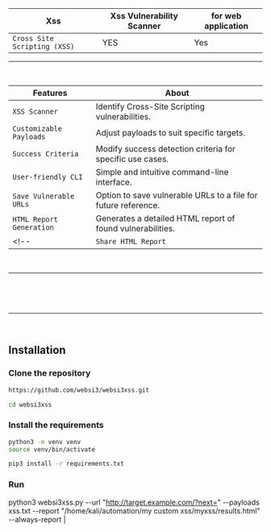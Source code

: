 
   
|Xss|Xss Vulnerability Scanner|for web application|
|----------------|--------------|-------------|
|`Cross Site Scripting (XSS)`| YES| Yes | 

</div>

<hr>


<br>


| Features                          | About                                                                       |
|-----------------------------------|-----------------------------------------------------------------------------|
| `XSS Scanner`                     | Identify Cross-Site Scripting vulnerabilities.                              |
| `Customizable Payloads`           | Adjust payloads to suit specific targets.                                   |
| `Success Criteria`                | Modify success detection criteria for specific use cases.                   |
| `User-friendly CLI`               | Simple and intuitive command-line interface.                                |
| `Save Vulnerable URLs`            | Option to save vulnerable URLs to a file for future reference.              |
| `HTML Report Generation`          | Generates a detailed HTML report of found vulnerabilities.                  |
<!-- | `Share HTML Report `  | Share HTML vulnerability reports directly                | -->

<br>
<hr>
<br>
<br>



<br>
<hr>
<br>

## Installation

### Clone the repository

```bash
https://github.com/websi3/websi3xss.git
```
```bash
cd websi3xss
```

### Install the requirements
```bash
python3 -m venv venv                                                                                                                                              
source venv/bin/activate
```
```bash
pip3 install -r requirements.txt
```

### Run 

python3 websi3xss.py --url "http://target.example.com/?next=" --payloads xss.txt --report "/home/kali/automation/my custom xss/myxss/results.html" --always-report
                                                                      |




